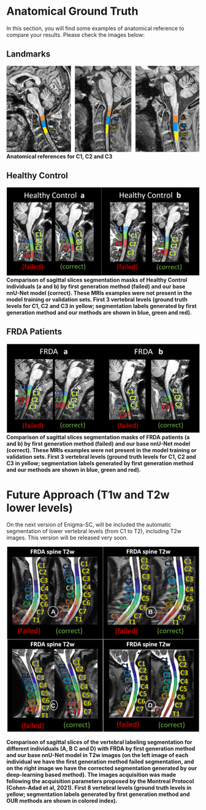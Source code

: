 # Anatomical Ground Truth  

In this section, you will find some examples of anatomical reference to compare your results. Please check the images below:   

## Landmarks  

!["correct"](img/correct-1.png)  
**Anatomical references for C1, C2 and C3**  

## Healthy Control

!["healthy_anatomical"](img/anat1.png)
**Comparison of sagittal slices segmentation masks of Healthy Control individuals (a and b) by first generation method (failed) and our base nnU-Net model (correct). These MRIs examples were not present in the model training or validation sets. First 3 vertebral levels (ground truth levels for C1, C2 and C3 in yellow; segmentation labels generated by first generation method and our methods are shown in blue, green and red).**  

## FRDA Patients  

!["frda_anatomical"](img/anat2.png)  
**Comparison of sagittal slices segmentation masks of FRDA patients (a and b) by first generation method (failed) and our base nnU-Net model (correct). These MRIs examples were not present in the model training or validation sets. First 3 vertebral levels (ground truth levels for C1, C2 and C3 in yellow; segmentation labels generated by first generation method and our methods are shown in blue, green and red).**  


# Future Approach (T1w and T2w lower levels)

On the next version of Enigma-SC, will be included the automatic segmentation of lower vertebral levels (from C1 to T2), including T2w images. This version will be released very soon.  

<p align="center">
  <img src="img/anat3.png" alt="anatomical5">
</p>

**Comparison of sagittal slices of the vertebral labeling segmentation for different individuals (A, B C and D) with FRDA by first generation method and our base nnU-Net model in T2w images (on the left image of each individual we have the first generation method failed segmentation, and on the right image we have the corrected segmentation generated by our deep-learning based method). The images acquisition was made following the acquisition parameters proposed by the Montreal Protocol (Cohen-Adad et al, 2021). First 8 vertebral levels (ground truth levels in yellow; segmentation labels generated by first generation method and OUR methods are shown in colored index).**



